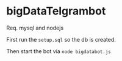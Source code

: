 # bigDataTelgrambot
Req. mysql and nodejs

First run the ```setup.sql``` so the db is created.

Then start the bot via ```node bigdatabot.js```
